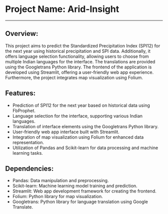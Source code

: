 # Project Name: Arid-Insight

---

## Overview:
This project aims to predict the Standardized Precipitation Index (SPI12) for the next year using historical precipitation and SPI data. Additionally, it offers language selection functionality, allowing users to choose from multiple Indian languages for the interface. The translations are provided using the Googletrans Python library. The frontend of the application is developed using Streamlit, offering a user-friendly web app experience. Furthermore, the project integrates map visualization using Folium.

## Features:
- Prediction of SPI12 for the next year based on historical data using FbProphet.
- Language selection for the interface, supporting various Indian languages.
- Translation of interface elements using the Googletrans Python library.
- User-friendly web app interface built with Streamlit.
- Integration of map visualization using Folium for enhanced data representation.
- Utilization of Pandas and Scikit-learn for data processing and machine learning tasks.

## Dependencies:
- Pandas: Data manipulation and preprocessing.
- Scikit-learn: Machine learning model training and prediction.
- Streamlit: Web app development framework for creating the frontend.
- Folium: Python library for map visualization.
- Googletrans: Python library for language translation using Google Translate.

